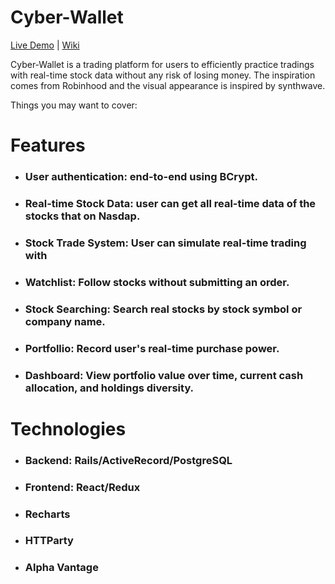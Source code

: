 # Cyber-Wallet
[Live Demo](https://cyber-wallet.herokuapp.com/#/login) | [Wiki](https://github.com/1a2b3c4dBobAn/Cyber-Wallet/wiki)

Cyber-Wallet is a trading platform for users to efficiently practice tradings with real-time stock data without any risk of losing money. The inspiration comes from Robinhood and the visual appearance is inspired by synthwave.

Things you may want to cover:

# Features

* ### User authentication: end-to-end using BCrypt.

* ### Real-time Stock Data: user can get all real-time data of the stocks that on Nasdap. 

* ### Stock Trade System: User can simulate real-time trading with

* ### Watchlist: Follow stocks without submitting an order.

* ### Stock Searching: Search real stocks by stock symbol or company name.

* ### Portfollio: Record user's real-time purchase power.

* ### Dashboard: View portfolio value over time, current cash allocation, and holdings diversity.

# Technologies

 * ### Backend:  Rails/ActiveRecord/PostgreSQL
 
 * ### Frontend:  React/Redux
 
 * ### Recharts
  
 * ### HTTParty
   
 * ### Alpha Vantage
 
 
